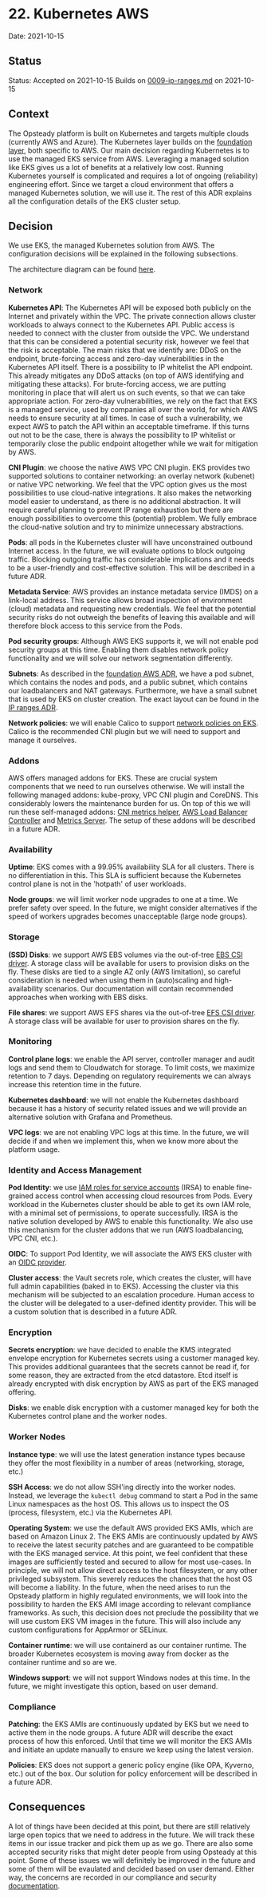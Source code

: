 # 22. Kubernetes AWS

Date: 2021-10-15

## Status

Status: Accepted on 2021-10-15
Builds on [0009-ip-ranges.md](0009-ip-ranges.md) on 2021-10-15

## Context

The Opsteady platform is built on Kubernetes and targets multiple clouds (currently AWS and Azure). The Kubernetes layer builds on the [foundation layer](./0021-foundation-aws.md), both specific to AWS. Our main decision regarding Kubernetes is to use the managed EKS service from AWS. Leveraging a managed solution like EKS gives us a lot of benefits at a relatively low cost. Running Kubernetes yourself is complicated and requires a lot of ongoing (reliability) engineering effort. Since we target a cloud environment that offers a managed Kubernetes solution, we will use it. The rest of this ADR explains all the configuration details of the EKS cluster setup.

## Decision

We use EKS, the managed Kubernetes solution from AWS. The configuration decisions will be explained in the following subsections.

The architecture diagram can be found [here](../images/kubernetes-aws-0024.drawio.png).

### Network

**Kubernetes API**: The Kubernetes API will be exposed both publicly on the Internet and privately within the VPC. The private connection allows cluster workloads to always connect to the Kubernetes API. Public access is needed to connect with the cluster from outside the VPC. We understand that this can be considered a potential security risk, however we feel that the risk is acceptable. The main risks that we identify are: DDoS on the endpoint, brute-forcing access and zero-day vulnerabilities in the Kubernetes API itself. There is a possibility to IP whitelist the API endpoint. This already mitigates any DDoS attacks (on top of AWS identifying and mitigating these attacks). For brute-forcing access, we are putting monitoring in place that will alert us on such events, so that we can take appropriate action. For zero-day vulnerabilities, we rely on the fact that EKS is a managed service, used by companies all over the world, for which AWS needs to ensure security at all times. In case of such a vulnerability, we expect AWS to patch the API within an acceptable timeframe. If this turns out not to be the case, there is always the possibility to IP whitelist or temporarily close the public endpoint altogether while we wait for mitigation by AWS.

**CNI Plugin**: we choose the native AWS VPC CNI plugin. EKS provides two supported solutions to container networking: an overlay network (kubenet) or native VPC networking. We feel that the VPC option gives us the most possibilities to use cloud-native integrations. It also makes the networking model easier to understand, as there is no additional abstraction. It will require careful planning to prevent IP range exhaustion but there are enough possibilities to overcome this (potential) problem. We fully embrace the cloud-native solution and try to minimize unnecessary abstractions.

**Pods**: all pods in the Kubernetes cluster will have unconstrained outbound Internet access. In the future, we will evaluate options to block outgoing traffic. Blocking outgoing traffic has considerable implications and it needs to be a user-friendly and cost-effective solution. This will be described in a future ADR.

**Metadata Service**: AWS provides an instance metadata service (IMDS) on a link-local address. This service allows broad inspection of environment (cloud) metadata and requesting new credentials. We feel that the potential security risks do not outweigh the benefits of leaving this available and will therefore block access to this service from the Pods.

**Pod security groups**: Although AWS EKS supports it, we will not enable pod security groups at this time. Enabling them disables network policy functionality and we will solve our network segmentation differently.

**Subnets**: As described in the [foundation AWS ADR](./0021-foundation-aws.md), we have a pod subnet, which contains the nodes and pods, and a public subnet, which contains our loadbalancers and NAT gateways. Furthermore, we have a small subnet that is used by EKS on cluster creation. The exact layout can be found in the [IP ranges ADR](./0009-ip-ranges.md).

**Network policies**: we will enable Calico to support [network policies on EKS](https://docs.aws.amazon.com/eks/latest/userguide/calico.html). Calico is the recommended CNI plugin but we will need to support and manage it ourselves.

### Addons

AWS offers managed addons for EKS. These are crucial system components that we need to run ourselves otherwise. We will install the following managed addons: kube-proxy, VPC CNI plugin and CoreDNS. This considerably lowers the maintenance burden for us. On top of this we will run these self-managed addons: [CNI metrics helper](https://docs.aws.amazon.com/eks/latest/userguide/cni-metrics-helper.html), [AWS Load Balancer Controller](https://kubernetes-sigs.github.io/aws-load-balancer-controller/v2.2/) and [Metrics Server](https://docs.aws.amazon.com/eks/latest/userguide/metrics-server.html). The setup of these addons will be described in a future ADR.

### Availability

**Uptime**: EKS comes with a 99.95% availability SLA for all clusters. There is no differentiation in this. This SLA is sufficient because the Kubernetes control plane is not in the 'hotpath' of user workloads.

**Node groups**: we will limit worker node upgrades to one at a time. We prefer safety over speed. In the future, we might consider alternatives if the speed of workers upgrades becomes unacceptable (large node groups).

### Storage

**(SSD) Disks**: we support AWS EBS volumes via the out-of-tree [EBS CSI driver](https://github.com/kubernetes-sigs/aws-ebs-csi-driver). A storage class will be available for users to provision disks on the fly. These disks are tied to a single AZ only (AWS limitation), so careful consideration is needed when using them in (auto)scaling and high-availability scenarios. Our documentation will contain recommended approaches when working with EBS disks.

**File shares**: we support AWS EFS shares via the out-of-tree [EFS CSI driver](https://github.com/kubernetes-sigs/aws-efs-csi-driver). A storage class will be available for user to provision shares on the fly.

### Monitoring

**Control plane logs**: we enable the API server, controller manager and audit logs and send them to Cloudwatch for storage. To limit costs, we maximize retention to 7 days. Depending on regulatory requirements we can always increase this retention time in the future.

**Kubernetes dashboard**: we will not enable the Kubernetes dashboard because it has a history of security related issues and we will provide an alternative solution with Grafana and Prometheus.

**VPC logs**: we are not enabling VPC logs at this time. In the future, we will decide if and when we implement this, when we know more about the platform usage.

### Identity and Access Management

**Pod Identity**: we use [IAM roles for service accounts](https://docs.aws.amazon.com/eks/latest/userguide/iam-roles-for-service-accounts.html) (IRSA) to enable fine-grained access control when accessing cloud resources from Pods. Every workload in the Kubernetes cluster should be able to get its own IAM role, with a minimal set of permissions, to operate successfully. IRSA is the native solution developed by AWS to enable this functionality. We also use this mechanism for the cluster addons that we run (AWS loadbalancing, VPC CNI, etc.).

**OIDC**: To support Pod Identity, we will associate the AWS EKS cluster with an [OIDC provider](https://docs.aws.amazon.com/eks/latest/userguide/enable-iam-roles-for-service-accounts.html).

**Cluster access**: the Vault secrets role, which creates the cluster, will have full admin capabilities (baked in to EKS). Accessing the cluster via this mechanism will be subjected to an escalation procedure. Human access to the cluster will be delegated to a user-defined identity provider. This will be a custom solution that is described in a future ADR.

### Encryption

**Secrets encryption**: we have decided to enable the KMS integrated envelope encryption for Kubernetes secrets using a customer managed key. This provides additional guarantees that the secrets cannot be read if, for some reason, they are extracted from the etcd datastore. Etcd itself is already encrypted with disk encryption by AWS as part of the EKS managed offering.

**Disks**: we enable disk encryption with a customer managed key for both the Kubernetes control plane and the worker nodes.

### Worker Nodes

**Instance type**: we will use the latest generation instance types because they offer the most flexibility in a number of areas (networking, storage, etc.)

**SSH Access**: we do not allow SSH'ing directly into the worker nodes. Instead, we leverage the `kubectl debug` command to start a Pod in the same Linux namespaces as the host OS. This allows us to inspect the OS (process, filesystem, etc.) via the Kubernetes API.

**Operating System**: we use the default AWS provided EKS AMIs, which are based on Amazon Linux 2. The EKS AMIs are continuously updated by AWS to receive the latest security patches and are guaranteed to be compatible with the EKS managed service. At this point, we feel confident that these images are sufficiently tested and secured to allow for most use-cases. In principle, we will not allow direct access to the host filesystem, or any other privileged subsystem. This severely reduces the chances that the host OS will become a liability. In the future, when the need arises to run the Opsteady platform in highly regulated environments, we will look into the possibility to harden the EKS AMI image according to relevant compliance frameworks. As such, this decision does not preclude the possibility that we will use custom EKS VM images in the future. This will also include any custom configurations for AppArmor or SELinux.

**Container runtime**: we will use containerd as our container runtime. The broader Kubernetes ecosystem is moving away from docker as the container runtime and so are we.

**Windows support**: we will not support Windows nodes at this time. In the future, we might investigate this option, based on user demand.

### Compliance

**Patching**: the EKS AMIs are continuously updated by EKS but we need to active them in the node groups. A future ADR will describe the exact process of how this enforced. Until that time we will monitor the EKS AMIs and initiate an update manually to ensure we keep using the latest version.

**Policies**: EKS does not support a generic policy engine (like OPA, Kyverno, etc.) out of the box. Our solution for policy enforcement will be described in a future ADR.

## Consequences

A lot of things have been decided at this point, but there are still relatively large open topics that we need to address in the future. We will track these items in our issue tracker and pick them up as we go. There are also some accepted security risks that might deter people from using Opsteady at this point. Some of these issues we will definitely be improved in the future and some of them will be evaulated and decided based on user demand. Either way, the concerns are recorded in our compliance and security [documentation](../opsteady/security-and-compliance.md).
